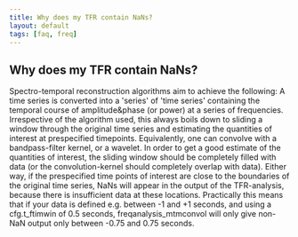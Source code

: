 ```yaml
---
title: Why does my TFR contain NaNs?
layout: default
tags: [faq, freq]
---
```


## Why does my TFR contain NaNs?

Spectro-temporal reconstruction algorithms aim to achieve the following: A time series is converted into a 'series' of 'time series' containing the temporal course of amplitude&phase (or power) at a series of frequencies. Irrespective of the algorithm used, this always boils down to sliding a window through the original time series and estimating the quantities of interest at prespecified timepoints. Equivalently, one can convolve with a bandpass-filter kernel, or a wavelet. In order to get a good estimate of the quantities of interest, the sliding window should be completely filled with data (or the convolution-kernel should completely overlap with data). Either way, if the prespecified time points of interest are close to the boundaries of the original time series, NaNs will appear in the output of the TFR-analysis, because there is insufficient data at these locations.
Practically this means that if your data is defined e.g. between -1 and +1 seconds, and using a cfg.t_ftimwin of 0.5 seconds, freqanalysis_mtmconvol will only give non-NaN output only between -0.75 and 0.75 seconds. 

